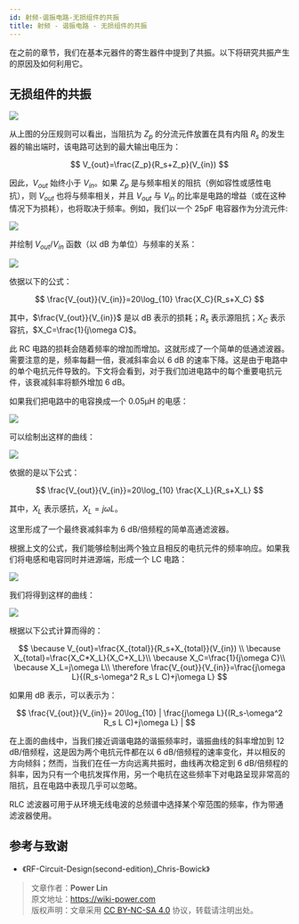 ```yaml
---
id: 射频-谐振电路-无损组件的共振
title: 射频 - 谐振电路 - 无损组件的共振
---
```


在之前的章节，我们在基本元器件的寄生器件中提到了共振。以下将研究共振产生的原因及如何利用它。

## 无损组件的共振

![](https://cos.wiki-power.com/img/20220411172646.png)

从上图的分压规则可以看出，当阻抗为 $Z_p$ 的分流元件放置在具有内阻 $R_s$ 的发生器的输出端时，该电路可达到的最大输出电压为：

$$
V_{out}=\frac{Z_p}{R_s+Z_p}(V_{in})
$$

因此，$V_{out}$ 始终小于 $V_{in}$。如果 $Z_p$ 是与频率相关的阻抗（例如容性或感性电抗），则 $V_{out}$ 也将与频率相关，并且 $V_{out}$ 与 $V_{in}$ 的比率是电路的增益（或在这种情况下为损耗），也将取决于频率。例如，我们以一个 25pF 电容器作为分流元件:

![](https://cos.wiki-power.com/img/20220418095301.png)

并绘制 $V_{out}/V_{in}$ 函数（以 dB 为单位）与频率的关系：

![](https://cos.wiki-power.com/img/20220418095324.png)

依据以下的公式：

$$
\frac{V_{out}}{V_{in}}=20\log_{10} \frac{X_C}{R_s+X_C}
$$

其中，$\frac{V_{out}}{V_{in}}$ 是以 dB 表示的损耗；$R_s$ 表示源阻抗；$X_C$ 表示容抗，$X_C=\frac{1}{j\omega C}$。

此 RC 电路的损耗会随着频率的增加而增加。这就形成了一个简单的低通滤波器。需要注意的是，频率每翻一倍，衰减斜率会以 6 dB 的速率下降。这是由于电路中的单个电抗元件导致的。下文将会看到，对于我们加进电路中的每个重要电抗元件，该衰减斜率将额外增加 6 dB。

如果我们把电路中的电容换成一个 0.05µH 的电感：

![](https://cos.wiki-power.com/img/20220418101327.png)

可以绘制出这样的曲线：

![](https://cos.wiki-power.com/img/20220418101522.png)

依据的是以下公式：

$$
\frac{V_{out}}{V_{in}}=20\log_{10} \frac{X_L}{R_s+X_L}
$$

其中，$X_L$ 表示感抗，$X_L=j\omega L$。

这里形成了一个最终衰减斜率为 6 dB/倍频程的简单高通滤波器。

根据上文的公式，我们能够绘制出两个独立且相反的电抗元件的频率响应。如果我们将电感和电容同时并进源端，形成一个 LC 电路：

![](https://cos.wiki-power.com/img/20220418103702.png)

我们将得到这样的曲线：

![](https://cos.wiki-power.com/img/20220418103931.png)

根据以下公式计算而得的：

$$
\because V_{out}=\frac{X_{total}}{R_s+X_{total}}(V_{in}) \\
\because X_{total}=\frac{X_C*X_L}{X_C+X_L}\\
\because X_C=\frac{1}{j\omega C}\\
\because X_L=j\omega L\\
\therefore \frac{V_{out}}{V_{in}}=\frac{j\omega L}{(R_s-\omega^2 R_s L C)+j\omega L}
$$

如果用 dB 表示，可以表示为：

$$
\frac{V_{out}}{V_{in}}= 20\log_{10} | \frac{j\omega L}{(R_s-\omega^2 R_s L C)+j\omega L}  |
$$

在上面的曲线中，当我们接近调谐电路的谐振频率时，谐振曲线的斜率增加到 12 dB/倍频程，这是因为两个电抗元件都在以 6 dB/倍频程的速率变化，并以相反的方向倾斜；然而，当我们在任一方向远离共振时，曲线再次稳定到 6 dB/倍频程的斜率，因为只有一个电抗发挥作用，另一个电抗在这些频率下对电路呈现非常高的阻抗，且在电路中表现几乎可以忽略。

RLC 滤波器可用于从环境无线电波的总频谱中选择某个窄范围的频率，作为带通滤波器使用。

## 参考与致谢

- 《RF-Circuit-Design(second-edition)\_Chris-Bowick》

> 文章作者：**Power Lin**  
> 原文地址：<https://wiki-power.com>  
> 版权声明：文章采用 [CC BY-NC-SA 4.0](https://creativecommons.org/licenses/by/4.0/deed.zh) 协议，转载请注明出处。
